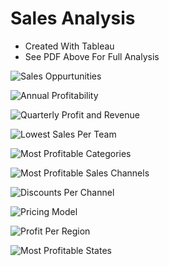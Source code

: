 # Sales Analysis

- Created With Tableau
- See PDF Above For Full Analysis

![Sales Oppurtunities](https://imagedelivery.net/K5TI-EHerRDIgbgGIcCsuw/23fd49b4-f0b2-4c04-efae-c06790f07d00/public)

![Annual Profitability](https://imagedelivery.net/K5TI-EHerRDIgbgGIcCsuw/d238261e-476c-4730-1e40-4aa92e1f9400/public)

![Quarterly Profit and Revenue](https://imagedelivery.net/K5TI-EHerRDIgbgGIcCsuw/22d03eb7-263c-47ab-be6f-b5aaf94e6d00/public)

![Lowest Sales Per Team](https://imagedelivery.net/K5TI-EHerRDIgbgGIcCsuw/c2f560f6-a524-412b-47b2-4e5359900100/public)

![Most Profitable Categories](https://imagedelivery.net/K5TI-EHerRDIgbgGIcCsuw/037c6a02-b408-455a-24be-fac58adfb900/public)

![Most Profitable Sales Channels](https://imagedelivery.net/K5TI-EHerRDIgbgGIcCsuw/100794ad-1167-42cc-c50a-8afd14340d00/public)

![Discounts Per Channel](https://imagedelivery.net/K5TI-EHerRDIgbgGIcCsuw/3d3d88fa-106f-41a1-ee45-d2633abad300/public)

![Pricing Model](https://imagedelivery.net/K5TI-EHerRDIgbgGIcCsuw/22429de5-fa2e-497b-8066-9bc9c7ec9900/public)

![Profit Per Region](https://imagedelivery.net/K5TI-EHerRDIgbgGIcCsuw/6a2b9ced-b90d-4643-4ad0-4214b5f6a800/public)

![Most Profitable States](https://imagedelivery.net/K5TI-EHerRDIgbgGIcCsuw/3f3f9e5a-0864-4cc2-32a3-6dd148c4ba00/public)
